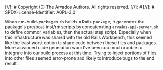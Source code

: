 [//]: # Copyright (C) The Arvados Authors. All rights reserved.
[//]: #
[//]: # SPDX-License-Identifier: AGPL-3.0

When run-build-packages.sh builds a Rails package, it generates the package's pre/post-inst/rm scripts by concatenating `arvados-api-server.sh` to define common variables, then the actual step script. Especially when this infrastructure was shared with the old Rails Workbench, this seemed like the least worst option to share code between these files and packages.  More advanced code generation would've been too much trouble to integrate into our build process at this time.  Trying to inject portions of files into other files seemed error-prone and likely to introduce bugs to the end result.
